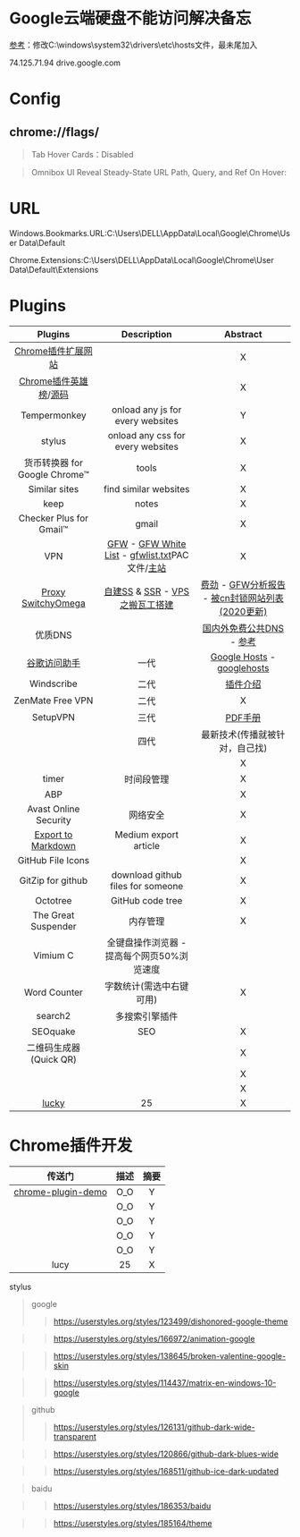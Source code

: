 # Google云端硬盘不能访问解决备忘

[参考](VPN.md)：修改C:\windows\system32\drivers\etc\hosts文件，最未尾加入

74.125.71.94 drive.google.com

# Config
## chrome://flags/
>Tab Hover Cards：Disabled

>Omnibox UI Reveal Steady-State URL Path, Query, and Ref On Hover:

# URL

Windows.Bookmarks.URL:C:\Users\DELL\AppData\Local\Google\Chrome\User Data\Default

Chrome.Extensions:C:\Users\DELL\AppData\Local\Google\Chrome\User Data\Default\Extensions

# Plugins

| Plugins | Description | Abstract |
|:---:|:---:|:---:|
| [Chrome插件扩展网站](https://chrome.zzzmh.cn/index#ext) |  | X |
| [Chrome插件英雄榜](https://www.v2fy.com/p/readme-chromeappheroes/)/[源码](https://github.com/zhaoolee/ChromeAppHeroes) |  | X |
| Tempermonkey | onload any js for every websites | Y |
| stylus | onload any css for every websites | X |
| 货币转换器 for Google Chrome™ | tools | X |
| Similar sites | find similar websites | X |
| keep | notes | X |
| Checker Plus for Gmail™ | gmail | X |
| VPN | [GFW](https://zh.wikipedia.org/wiki/%E9%98%B2%E7%81%AB%E9%95%BF%E5%9F%8E) - [GFW White List](https://github.com/R0uter/gfw_domain_whitelist) - [gfwlist.txt](https://raw.githubusercontent.com/gfwlist/gfwlist/master/gfwlist.txt)PAC文件/[主站](https://github.com/gfwlist/gfwlist) | X |
| [Proxy SwitchyOmega](https://eliyar.biz/AutoProxy-By-Shadowsocks-and-SwitchyOmega/) | [自建SS](https://github.com/TwoWater/Python/blob/master/Res/%E8%87%AA%E5%B7%B1%E6%90%AD%E5%BB%BAss%3Assr%E6%9C%8D%E5%8A%A1%E5%99%A8.md) & [SSR](https://cangshui.net/1260.html) - [VPS之搬瓦工搭建](https://www.jiongjun.cc/banwagong/15.html) | [费劲](https://github.com/shadowsocks/shadowsocks-windows/issues/1007) - [GFW分析报告](https://sites.google.com/site/wsydcz/home/fx) - [被cn封锁网站列表(2020更新)](http://www.waiping.net/gfw-list/) |
| 优质DNS |  | [国内外免费公共DNS](http://www.deadnine.com/anything/2018/0903/1411.html) - [参考](https://www.sordum.org/7952/dns-jumper-v2-2/) |
| [谷歌访问助手](https://chrome.zzzmh.cn/info?token=gocklaboggjfkolaknpbhddbaopcepfp) | 一代 | [Google Hosts](https://www.moerats.com/archives/114/) - [googlehosts](https://git.qvq.network/googlehosts/hosts/src/master/hosts-files/hosts) |
| Windscribe | 二代 | [插件介绍](https://blog.windscribe.com/new-browser-extensions-v3-73d518f0fad9) |
| ZenMate Free VPN | 二代 | X |
| SetupVPN | 三代 | [PDF手册](https://files.catbox.moe/pacr7n.pdf) |
|  | 四代 | 最新技术(传播就被针对，自己找)
|  |  | X |
| timer | 时间段管理 | X |
| ABP |  | X |
| Avast Online Security | 网络安全 | X |
| [Export to Markdown](https://github.com/madneal/export-to-markdown) | Medium export article | X |
| GitHub File Icons |  | X |
| GitZip for github | download github files for someone | X |
| Octotree | GitHub code tree | X |
| The Great Suspender | 内存管理 | X |
| Vimium C | 全键盘操作浏览器 - 提高每个网页50%浏览速度 |  |
| Word Counter | 字数统计(需选中右键可用) | X |
| search2 | 多搜索引擎插件|  |
| SEOquake | SEO | X |
| 二维码生成器 (Quick QR) |  | X |
|  |  | X |
|  |  | X |
| [lucky](https://chrome.zzzmh.cn/info?token=ncldcbhpeplkfijdhnoepdgdnmjkckij) | 25 | X |

# Chrome插件开发

| 传送门 | 描述 | 摘要 |
|:---:|:---:|:---:|
| [chrome-plugin-demo](https://github.com/sxei/chrome-plugin-demo) | O_O | Y |
| []() | O_O | Y |
| []() | O_O | Y |
| []() | O_O | Y |
| []() | O_O | Y |
| lucy | 25 | X |

stylus
> google
>> https://userstyles.org/styles/123499/dishonored-google-theme

>> https://userstyles.org/styles/166972/animation-google

>> https://userstyles.org/styles/138645/broken-valentine-google-skin

>> https://userstyles.org/styles/114437/matrix-en-windows-10-google

>> 

> github
>> https://userstyles.org/styles/126131/github-dark-wide-transparent

>> https://userstyles.org/styles/120866/github-dark-blues-wide

>> https://userstyles.org/styles/168511/github-ice-dark-updated

>> 

> baidu

>> https://userstyles.org/styles/186353/baidu

>> https://userstyles.org/styles/185164/theme

>> 

